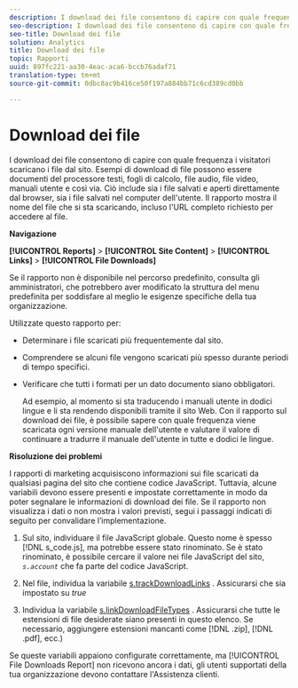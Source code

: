 ```yaml
---
description: I download dei file consentono di capire con quale frequenza i visitatori scaricano i file dal sito. Esempi di download di file possono essere documenti del processore testi, fogli di calcolo, file audio, file video, manuali utente e così via. Ciò include sia i file salvati e aperti direttamente dal browser, sia i file salvati nel computer dell'utente. Il rapporto mostra il nome del file che si sta scaricando, incluso l'URL completo richiesto per accedere al file.
seo-description: I download dei file consentono di capire con quale frequenza i visitatori scaricano i file dal sito. Esempi di download di file possono essere documenti del processore testi, fogli di calcolo, file audio, file video, manuali utente e così via. Ciò include sia i file salvati e aperti direttamente dal browser, sia i file salvati nel computer dell'utente. Il rapporto mostra il nome del file che si sta scaricando, incluso l'URL completo richiesto per accedere al file.
seo-title: Download dei file
solution: Analytics
title: Download dei file
topic: Rapporti
uuid: 897fc221-aa30-4eac-aca6-bccb76adaf71
translation-type: tm+mt
source-git-commit: 0dbc8ac9b416ce50f197a884bb71c6cd389cd0bb

---
```



# Download dei file

I download dei file consentono di capire con quale frequenza i visitatori scaricano i file dal sito. Esempi di download di file possono essere documenti del processore testi, fogli di calcolo, file audio, file video, manuali utente e così via. Ciò include sia i file salvati e aperti direttamente dal browser, sia i file salvati nel computer dell'utente. Il rapporto mostra il nome del file che si sta scaricando, incluso l'URL completo richiesto per accedere al file.

**Navigazione**

**[!UICONTROL Reports]** &gt; **[!UICONTROL Site Content]** &gt; **[!UICONTROL Links]** &gt; **[!UICONTROL File Downloads]**

Se il rapporto non è disponibile nel percorso predefinito, consulta gli amministratori, che potrebbero aver modificato la struttura del menu predefinita per soddisfare al meglio le esigenze specifiche della tua organizzazione.

Utilizzate questo rapporto per:

* Determinare i file scaricati più frequentemente dal sito.
* Comprendere se alcuni file vengono scaricati più spesso durante periodi di tempo specifici.
* Verificare che tutti i formati per un dato documento siano obbligatori.

   Ad esempio, al momento si sta traducendo i manuali utente in dodici lingue e li sta rendendo disponibili tramite il sito Web. Con il rapporto sul download dei file, è possibile sapere con quale frequenza viene scaricata ogni versione manuale dell'utente e valutare il valore di continuare a tradurre il manuale dell'utente in tutte e dodici le lingue.

**Risoluzione dei problemi**

I rapporti di marketing acquisiscono informazioni sui file scaricati da qualsiasi pagina del sito che contiene codice JavaScript. Tuttavia, alcune variabili devono essere presenti e impostate correttamente in modo da poter segnalare le informazioni di download dei file. Se il rapporto non visualizza i dati o non mostra i valori previsti, segui i passaggi indicati di seguito per convalidare l’implementazione.

1. Sul sito, individuare il file JavaScript globale. Questo nome è spesso [!DNL s_code.js], ma potrebbe essere stato rinominato. Se è stato rinominato, è possibile cercare il valore nei file JavaScript del sito, *`s.account`* che fa parte del codice JavaScript.

1. Nel file, individua la variabile [s.trackDownloadLinks](https://marketing.adobe.com/resources/help/en_US/sc/implement/c_trackdownllinks.html) . Assicurarsi che sia impostato su *true*

1. Individua la variabile [s.linkDownloadFileTypes](https://marketing.adobe.com/resources/help/en_US/sc/implement/c_linkdownfiletypes.html) . Assicurarsi che tutte le estensioni di file desiderate siano presenti in questo elenco. Se necessario, aggiungere estensioni mancanti come [!DNL .zip], [!DNL .pdf], ecc.)

Se queste variabili appaiono configurate correttamente, ma [!UICONTROL File Downloads Report] non ricevono ancora i dati, gli utenti supportati della tua organizzazione devono contattare l'Assistenza clienti.
